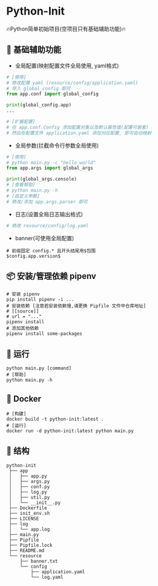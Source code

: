 # Python-Init

🔥Python简单初始项目(空项目只有基础辅助功能)🔥

## 🔨 基础辅助功能

+ 全局配置(映射配置文件全局使用, yaml格式)

```python
# [使用]
# 修改配置 yaml (resource/config/application.yaml)
# 导入 global_config 即可
from app.conf import global_config

print(global_config.app)
...

# [扩展配置]
# 在 app.conf.Config 添加配置对象以及默认属性值(配置可嵌套)
# 然后在配置文件 application.yaml 添加对应配置, 即可自动映射
```

+ 全局参数(拦截命令行参数全局使用)

```python
# [使用]
# python main.py -c "hello world"
from app.args import global_args

print(global_args.console)
# [查看帮助]
# python main.py -h
# [自定义参数]
# 修改/添加 app.args.parser 即可
```

+ 日志(设置全局日志输出格式) 

```yaml
# 修改 resource/config/log.yaml
```
+ banner(可使用全局配置)

```text
# 前缀固定 config.* 且开头结尾用$包围
$config.app.version$
```

## 📦 安装/管理依赖 pipenv

```shell
# 安装 pipenv
pip install pipenv -i ...
# 安装依赖 [注意若安装依赖慢,请更换 Pipfile 文件中仓库地址]
# [[source]]
# url = "..."
pipenv install
# 添加其他依赖
pipenv install some-packages
```

## 🏃 运行

```shell
python main.py [command]
# [帮助]
python main.py -h
```

## 🐋 Docker

```shell
# [构建]
docker build -t python-init:latest .
# [运行]
docker run -d python-init:latest python main.py
```

## 🌳 结构

```text
python-init
 ├── app
 │   ├── app.py
 │   ├── args.py
 │   ├── conf.py
 │   ├── log.py
 │   ├── util.py
 │   └── __init__.py
 ├── Dockerfile
 ├── init_env.sh
 ├── LICENSE
 ├── log
 │   └── app.log
 ├── main.py
 ├── Pipfile
 ├── Pipfile.lock
 ├── README.md
 └── resource
     ├── banner.txt
     └── config
         ├── application.yaml
         └── log.yaml
```